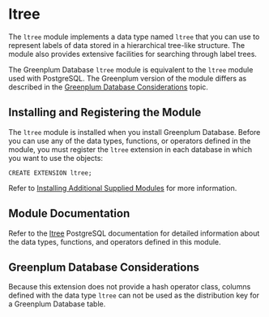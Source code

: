 # ltree

The `ltree` module implements a data type named `ltree` that you can use to represent labels of data stored in a hierarchical tree-like structure. The module also provides extensive facilities for searching through label trees.

The Greenplum Database `ltree` module is equivalent to the `ltree` module used with PostgreSQL. The Greenplum version of the module differs as described in the [Greenplum Database Considerations](#topic_gp) topic.

## <a id="topic_reg"></a>Installing and Registering the Module

The `ltree` module is installed when you install Greenplum Database. Before you can use any of the data types, functions, or operators defined in the module, you must register the `ltree` extension in each database in which you want to use the objects:

```
CREATE EXTENSION ltree;
```

Refer to [Installing Additional Supplied Modules](../../install_guide/install_modules.html) for more information.

## <a id="topic_info"></a>Module Documentation

Refer to the [ltree](https://www.postgresql.org/docs/12/ltree.html) PostgreSQL documentation for detailed information about the data types, functions, and operators defined in this module.

## <a id="topic_gp"></a>Greenplum Database Considerations

Because this extension does not provide a hash operator class, columns defined with the data type `ltree` can not be used as the distribution key for a Greenplum Database table.

